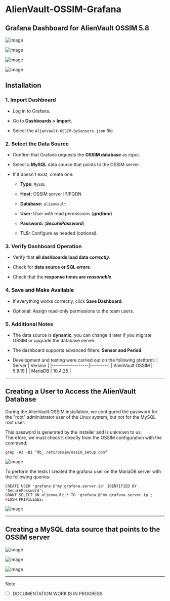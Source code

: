 # AlienVault-OSSIM-Grafana
## Grafana Dashboard for AlienVault OSSIM 5.8

![image](https://github.com/user-attachments/assets/4585da81-8f7f-4327-8e4a-0f9664e04f94)


![image](https://github.com/user-attachments/assets/5793b0ca-5892-4a48-ac7c-77739580ef41)


![image](https://github.com/user-attachments/assets/8e92e812-bd9c-458b-ac76-39893f3319e1)

![image](https://github.com/user-attachments/assets/396ec263-cb76-4504-ab95-506ce40c048d)



## Installation

### 1. Import Dashboard
  
- Log in to Grafana.

- Go to **Dashboards > Import**.

- Select the ``AlienVault-OSSIM-BySensors.json`` file.


### 2. Select the Data Source

- Confirm that Grafana requests the **OSSIM database** as input.

- Select a **MySQL** data source that points to the OSSIM server.

- If it doesn't exist, create one:

  - **Type:** ``MySQL``

  - **Host:** OSSIM server IP/FQDN

  - **Database:** ``alienvault``

  - **User:** User with read permissions (**_grafana_**)

  - **Password:** (**_SecurePassword_**)

  - **TLS:** Configure as needed (optional).


### 3. Verify Dashboard Operation

- Verify that **all dashboards load data _correctly_**.

- Check for **data source or SQL errors**.

- Check that the **response times are _reasonable_**.


### 4. Save and Make Available

- If everything works correctly, click **Save Dashboard**.

- Optional: Assign read-only permissions to the team users.


### 5. Additional Notes

- The data source is **dynamic**; you can change it later if you migrate OSSIM or upgrade the database server.

- The dashboard supports advanced filters: **Sensor and Period**.

- Development and testing were carried out on the following platform:
  | Server           | Version | 
  |------------------|---------|
  | AlienVault OSSIM | 5.8.19  |
  | MariaDB          | 10.4.25 |

---

## Creating a User to Access the AlienVault Database

During the AlienVault OSSIM installation, we configured the password for the "root" administrator user of the Linux system, but not for the MySQL root user.

This password is generated by the installer and is unknown to us. Therefore, we must check it directly from the OSSIM configuration with the command:
~~~~
grep -A3 -B1 ^db_ /etc/ossim/ossim_setup.conf
~~~~
![image](https://github.com/user-attachments/assets/da4856d4-2cfd-4f6a-a5cd-8ca5ec5aa78f)

To perform the tests I created the grafana user on the MariaDB server with the following queries:
~~~~
CREATE USER 'grafana'@'my.grafana.server.ip' IDENTIFIED BY 'SecurePassword';
GRANT SELECT ON alienvault.* TO 'grafana'@'my.grafana.server.ip';
FLUSH PRIVILEGES;
~~~~

![image](https://github.com/user-attachments/assets/b63de30d-f0eb-477b-80af-5ebd396a7f95)


---

## Creating a MySQL data source that points to the OSSIM server

![image](https://github.com/user-attachments/assets/9b9dd0b4-f634-4a4e-89dd-21b39c58a584)

![image](https://github.com/user-attachments/assets/fb3e562f-e17d-4774-9d2d-bc1a46afb478)

![image](https://github.com/user-attachments/assets/5ef70dd7-a840-4308-a6e3-fb35fc08a510)


---


> [!NOTE]
> - [ ] DOCUMENTATION WORK IS IN PROGRESS
